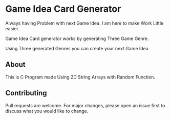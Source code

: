 # Game Idea Card Generator
Always having Problem with next Game Idea. I am here to make Work Little easier. 

Game Idea Card generator works by generating Three Game Genre.
 
Using Three generated Genres you can create your next Game Idea 

## About
This is C Program made Using 2D String Arrays with Random Function.

## Contributing

Pull requests are welcome. For major changes, please open an issue first to discuss what you would like to change.
